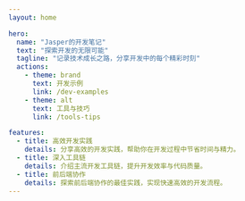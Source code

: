 ```yaml
---
layout: home

hero:
  name: "Jasper的开发笔记"
  text: "探索开发的无限可能"
  tagline: "记录技术成长之路，分享开发中的每个精彩时刻"
  actions:
    - theme: brand
      text: 开发示例
      link: /dev-examples
    - theme: alt
      text: 工具与技巧
      link: /tools-tips

features:
  - title: 高效开发实践
    details: 分享高效的开发实践，帮助你在开发过程中节省时间与精力。
  - title: 深入工具链
    details: 介绍主流开发工具链，提升开发效率与代码质量。
  - title: 前后端协作
    details: 探索前后端协作的最佳实践，实现快速高效的开发流程。
---
```




<style>
:root {
  --vp-home-hero-name-color: transparent;
  --vp-home-hero-name-background: -webkit-linear-gradient(120deg, #007bff, #28a745);
  --vp-home-hero-text-font-family: 'Arial', sans-serif;
  --vp-home-hero-text-font-weight: bold;
  --vp-home-hero-tagline-font-size: 1.25rem;
  --vp-home-hero-tagline-color: #555;
  --vp-home-hero-actions-gap: 20px;
}

.vp-home-hero {
  text-align: center;
  padding: 50px 20px;
}

.vp-home-hero h1 {
  font-size: 3rem;
  color: var(--vp-home-hero-name-background);
  background-clip: text;
  -webkit-background-clip: text;
  font-family: var(--vp-home-hero-text-font-family);
  font-weight: var(--vp-home-hero-text-font-weight);
}

.vp-home-hero p {
  font-size: var(--vp-home-hero-tagline-font-size);
  color: var(--vp-home-hero-tagline-color);
  margin-top: 10px;
}

.vp-home-hero .vp-home-hero-actions {
  margin-top: 30px;
  display: flex;
  gap: var(--vp-home-hero-actions-gap);
  justify-content: center;
}

.vp-home-hero .vp-home-hero-actions .vp-button {
  padding: 12px 30px;
  font-size: 1.1rem;
  border-radius: 30px;
  box-shadow: 0 6px 15px rgba(0, 0, 0, 0.1);
  transition: all 0.3s ease;
}

.vp-home-hero .vp-home-hero-actions .vp-button:hover {
  transform: translateY(-5px);
  box-shadow: 0 10px 20px rgba(0, 0, 0, 0.2);
}

.features-section {
  margin-top: 50px;
  text-align: center;
}

.features-section .feature {
  margin: 20px;
  padding: 20px;
  background-color: #f4f7fb;
  border-radius: 10px;
  box-shadow: 0 5px 15px rgba(0, 0, 0, 0.1);
}

.features-section .feature h3 {
  color: #333;
  font-size: 1.5rem;
  font-weight: 600;
}

.features-section .feature p {
  color: #555;
  font-size: 1rem;
  line-height: 1.6;
}
</style>